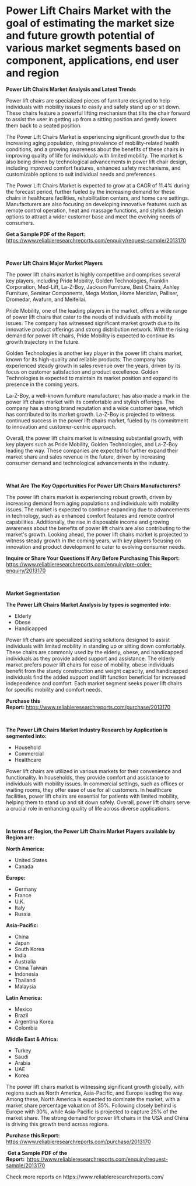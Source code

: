 <p><h1>Power Lift Chairs Market with the goal of estimating the market size and future growth potential of various market segments based on component, applications, end user and region</h1></p><p><strong>Power Lift Chairs Market Analysis and Latest Trends</strong></p>
<p><p>Power lift chairs are specialized pieces of furniture designed to help individuals with mobility issues to easily and safely stand up or sit down. These chairs feature a powerful lifting mechanism that tilts the chair forward to assist the user in getting up from a sitting position and gently lowers them back to a seated position.</p><p>The Power Lift Chairs Market is experiencing significant growth due to the increasing aging population, rising prevalence of mobility-related health conditions, and a growing awareness about the benefits of these chairs in improving quality of life for individuals with limited mobility. The market is also being driven by technological advancements in power lift chair design, including improved comfort features, enhanced safety mechanisms, and customizable options to suit individual needs and preferences.</p><p>The Power Lift Chairs Market is expected to grow at a CAGR of 11.4% during the forecast period, further fueled by the increasing demand for these chairs in healthcare facilities, rehabilitation centers, and home care settings. Manufacturers are also focusing on developing innovative features such as remote control operation, heat and massage functions, and stylish design options to attract a wider customer base and meet the evolving needs of consumers.</p></p>
<p><strong>Get a Sample PDF of the Report:&nbsp;</strong> <a href="https://www.reliableresearchreports.com/enquiry/request-sample/2013170">https://www.reliableresearchreports.com/enquiry/request-sample/2013170</a></p>
<p>&nbsp;</p>
<p><strong>Power Lift Chairs Major Market Players</strong></p>
<p><p>The power lift chairs market is highly competitive and comprises several key players, including Pride Mobility, Golden Technologies, Franklin Corporation, Med-Lift, La-Z-Boy, Jackson Furniture, Best Chairs, Ashley Furniture, Seminar Components, Mega Motion, Home Meridian, Palliser, Dromedar, Avafurn, and Meifeilai. </p><p>Pride Mobility, one of the leading players in the market, offers a wide range of power lift chairs that cater to the needs of individuals with mobility issues. The company has witnessed significant market growth due to its innovative product offerings and strong distribution network. With the rising demand for power lift chairs, Pride Mobility is expected to continue its growth trajectory in the future.</p><p>Golden Technologies is another key player in the power lift chairs market, known for its high-quality and reliable products. The company has experienced steady growth in sales revenue over the years, driven by its focus on customer satisfaction and product excellence. Golden Technologies is expected to maintain its market position and expand its presence in the coming years.</p><p>La-Z-Boy, a well-known furniture manufacturer, has also made a mark in the power lift chairs market with its comfortable and stylish offerings. The company has a strong brand reputation and a wide customer base, which has contributed to its market growth. La-Z-Boy is projected to witness continued success in the power lift chairs market, fueled by its commitment to innovation and customer-centric approach.</p><p>Overall, the power lift chairs market is witnessing substantial growth, with key players such as Pride Mobility, Golden Technologies, and La-Z-Boy leading the way. These companies are expected to further expand their market share and sales revenue in the future, driven by increasing consumer demand and technological advancements in the industry.</p></p>
<p>&nbsp;</p>
<p><strong>What Are The Key Opportunities For Power Lift Chairs Manufacturers?</strong></p>
<p><p>The power lift chairs market is experiencing robust growth, driven by increasing demand from aging populations and individuals with mobility issues. The market is expected to continue expanding due to advancements in technology, such as enhanced comfort features and remote control capabilities. Additionally, the rise in disposable income and growing awareness about the benefits of power lift chairs are also contributing to the market's growth. Looking ahead, the power lift chairs market is projected to witness steady growth in the coming years, with key players focusing on innovation and product development to cater to evolving consumer needs.</p></p>
<p><strong>Inquire or Share Your Questions If Any Before Purchasing This Report:</strong> <a href="https://www.reliableresearchreports.com/enquiry/pre-order-enquiry/2013170">https://www.reliableresearchreports.com/enquiry/pre-order-enquiry/2013170</a></p>
<p>&nbsp;</p>
<p><strong>Market Segmentation</strong></p>
<p><strong>The Power Lift Chairs Market Analysis by types is segmented into:</strong></p>
<p><ul><li>Elderly</li><li>Obese</li><li>Handicapped</li></ul></p>
<p><p>Power lift chairs are specialized seating solutions designed to assist individuals with limited mobility in standing up or sitting down comfortably. These chairs are commonly used by the elderly, obese, and handicapped individuals as they provide added support and assistance. The elderly market prefers power lift chairs for ease of mobility, obese individuals benefit from the sturdy construction and weight capacity, and handicapped individuals find the added support and lift function beneficial for increased independence and comfort. Each market segment seeks power lift chairs for specific mobility and comfort needs.</p></p>
<p><strong>Purchase this Report:&nbsp;</strong><a href="https://www.reliableresearchreports.com/purchase/2013170">https://www.reliableresearchreports.com/purchase/2013170</a></p>
<p>&nbsp;</p>
<p><strong>The Power Lift Chairs Market Industry Research by Application is segmented into:</strong></p>
<p><ul><li>Household</li><li>Commercial</li><li>Healthcare</li></ul></p>
<p><p>Power lift chairs are utilized in various markets for their convenience and functionality. In households, they provide comfort and assistance to individuals with mobility issues. In commercial settings, such as offices or waiting rooms, they offer ease of use for all customers. In healthcare facilities, power lift chairs are essential for patients with limited mobility, helping them to stand up and sit down safely. Overall, power lift chairs serve a crucial role in enhancing quality of life across diverse applications.</p></p>
<p>&nbsp;</p>
<p><strong>In terms of Region, the Power Lift Chairs Market Players available by Region are:</strong></p>
<p>
    <p> <strong> North America: </strong>
        <ul>
            <li>United States</li>
            <li>Canada</li>
        </ul>
        </p> 
    <p> <strong> Europe: </strong>
        <ul>
            <li>Germany</li>
            <li>France</li>
            <li>U.K.</li>
            <li>Italy</li>
            <li>Russia</li>
        </ul>
        </p> 
    <p> <strong> Asia-Pacific: </strong>
        <ul>
            <li>China</li>
            <li>Japan</li>
            <li>South Korea</li>
            <li>India</li>
            <li>Australia</li>
            <li>China Taiwan</li>
            <li>Indonesia</li>
            <li>Thailand</li>
            <li>Malaysia</li>
        </ul>
        </p> 
    <p> <strong> Latin America: </strong>
        <ul>
            <li>Mexico</li>
            <li>Brazil</li>
            <li>Argentina Korea</li>
            <li>Colombia</li>
        </ul>
        </p> 
    <p> <strong> Middle East & Africa: </strong>
        <ul>
            <li>Turkey</li>
            <li>Saudi</li>
            <li>Arabia</li>
            <li>UAE</li>
            <li>Korea</li>
        </ul>
    </p>
    </p>
<p><p>The power lift chairs market is witnessing significant growth globally, with regions such as North America, Asia-Pacific, and Europe leading the way. Among these, North America is expected to dominate the market, with a market share percentage valuation of 35%. Following closely behind is Europe with 30%, while Asia-Pacific is projected to capture 25% of the market share. The strong demand for power lift chairs in the USA and China is driving this growth trend across regions.</p></p>
<p><strong>Purchase this Report: </strong><a href="https://www.reliableresearchreports.com/purchase/2013170">https://www.reliableresearchreports.com/purchase/2013170</a></p>
<p>&nbsp;<strong>Get a Sample PDF of the Report:&nbsp;&nbsp;</strong><a href="https://www.reliableresearchreports.com/enquiry/request-sample/2013170">https://www.reliableresearchreports.com/enquiry/request-sample/2013170</a></p>
<p><strong></strong></p>
<p>Check more reports on https://www.reliableresearchreports.com/</p>